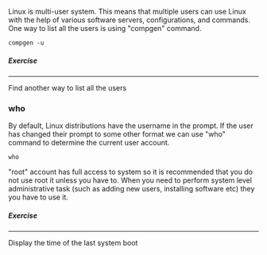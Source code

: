 Linux is multi-user system. This means that multiple users can use Linux with the help of various software servers, configurations, and commands. One way to list all the users is using "compgen" command.

`compgen -u`

##### Exercise
________

Find another way to list all the users

### who

By default, Linux distributions have the username in the prompt. If the user has changed their prompt to some other format we can use "who" command to determine the current user account. 

`who`

"root" account has full access to system so it is recommended that you do not use root it unless you have to. When you need to perform system level administrative task (such as adding new users, installing software etc) they you have to use it.  

##### Exercise
________

Display the time of the last system boot






